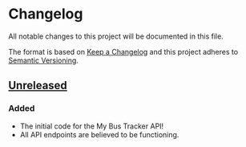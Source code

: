 # Changelog
All notable changes to this project will be documented in this file.

The format is based on [Keep a Changelog](http://keepachangelog.com/en/1.0.0/)
and this project adheres to [Semantic Versioning](http://semver.org/spec/v2.0.0.html).

## [Unreleased]
### Added
* The initial code for the My Bus Tracker API!
* All API endpoints are believed to be functioning.

[Unreleased]: https://github.com/angusi/my-bus-tracker-rs/tree/HEAD
